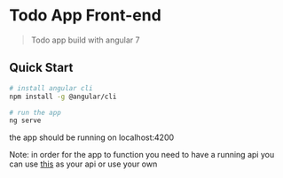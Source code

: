 # Todo App Front-end

> Todo app build with angular 7

## Quick Start

```bash
# install angular cli
npm install -g @angular/cli

# run the app 
ng serve
```
the app should be running on localhost:4200

Note:
in order for the app to function you need to have a running api
you can use [this](https://github.com/Mohamed-Ashour/todo-app-api) as your api or use your own
